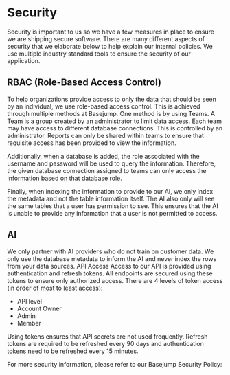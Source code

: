 # Security

Security is important to us so we have a few measures in place to ensure we are shipping secure software. There are many different aspects of security that we elaborate below to help explain our internal policies. We use multiple industry standard tools to ensure the security of our application.

## RBAC (Role-Based Access Control)
To help organizations provide access to only the data that should be seen by an individual, we use role-based access control. This is achieved through multiple methods at Basejump. One method is by using Teams. A Team is a group created by an administrator to limit data access. Each team may have access to different database connections. This is controlled by an administrator. Reports can only be shared within teams to ensure that requisite access has been provided to view the information. 

Additionally, when a database is added, the role associated with the username and password will be used to query the information. Therefore, the given database connection assigned to teams can only access the information based on that database role. 

Finally, when indexing the information to provide to our AI, we only index the metadata and not the table information itself. The AI also only will see the same tables that a user has permission to see. This ensures that the AI is unable to provide any information that a user is not permitted to access.

## AI
We only partner with AI providers who do not train on customer data. We only use the database metadata to inform the AI and never index the rows from your data sources.
API Access
Access to our API is provided using authentication and refresh tokens. All endpoints are secured using these tokens to ensure only authorized access. There are 4 levels of token access (in order of most to least access):
- API level
- Account Owner
- Admin
- Member

Using tokens ensures that API secrets are not used frequently. Refresh tokens are required to be refreshed every 90 days and authentication tokens need to be refreshed every 15 minutes. 

For more security information, please refer to our Basejump Security Policy: <put the Basejump security policy link here>
